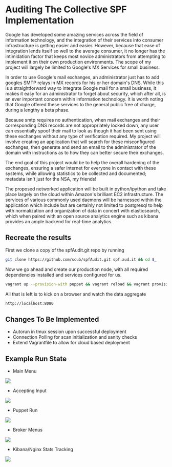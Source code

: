 Auditing The Collective SPF Implementation
==========================================

  Google has developed some amazing services across the field of information
technology, and the integration of their services into consumer infrastructure
is getting easier and easier. However, because that ease of integration lends
itself so well to the average consumer, it no longer has the intimidation
factor that keeps most novice administrators from attempting to implement it
on their own production environments. The scope of my project will largely be
limited to Google's MX Services for small business.

  In order to use Google's mail exchanges, an administrator just has to add
googles SMTP relays in MX records for his or her domain's DNS. While this is a
straightforward way to integrate Google mail for a small business, it makes it
easy for an administrator to forget about security, which after all, is an
ever important concern within information technology. It is worth noting that
Google offered these services to the general public free of charge, during a
lengthy a beta phase.

  Because smtp requires no authentication, when mail exchanges and their
corresponding DNS records are not appropriately locked down, any user can
essentially spoof their mail to look as though it had been sent using these
exchanges without any type of verification required. My project will involve
creating an application that will search for these misconfigured exchanges,
then generate and send an email to the administrator of the domain with
instructions as to how they can better secure their exchanges.

  The end goal of this project would be to help the overall hardening of the
exchanges, ensuring a safer internet for everyone in contact with these
systems, while allowing statistics to be collected and documented;
metadata isn't just for the NSA, my friends!

  The proposed networked application will be built in python/ipython and
take place largely on the cloud within Amazon's brilliant EC2 infrastructure.
The services of various commonly used daemons will be harnessed within the
application which include but are certainly not limited to postgresql to help
with normalization and organization of data in concert with elasticsearch,
which when paired with an open source analytics engine such as kibana provides
an ample backend for real-time analytics.

Recreate the results
--------------------

First we clone a copy of the spfAudit.git repo by running
```bash
git clone https://github.com/scub/spfAudit.git spf.aud.it && cd $_
```

  Now we go ahead and create our production node, with all required 
dependencies installed and services configured for us. 
```bash
vagrant up --provision-with puppet && vagrant reload && vagrant provision
```

 All that is left is to kick on a browser and watch the data aggregate
```bash
http://localhost:8080
```

Changes To Be Implemented
-------------------------
 - Autorun in tmux session upon successful deployment
 - Connection Polling for scan initialization and sanity checks
 - Extend Vagrantfile to allow for cloud based deployment

Example Run State
-----------------
- Main Menu
<img src='http://i.imgur.com/pAhQO1i.jpg'/>

- Accepting Input
<img src='http://i.imgur.com/sw8aa9p.jpg'/>

- Puppet Run
<img src='http://i.imgur.com/gzTneUk.jpg'/>

- Broker Menus
<img src='http://i.imgur.com/bXfvkIX.jpg'/>

- Kibana/Nginx Stats Tracking
<img src='http://i.imgur.com/vwWYSWn.jpg'/>
